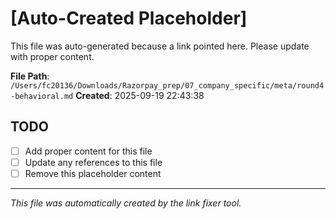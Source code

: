 # [Auto-Created Placeholder]

This file was auto-generated because a link pointed here.
Please update with proper content.

**File Path**: `/Users/fc20136/Downloads/Razorpay_prep/07_company_specific/meta/round4-behavioral.md`
**Created**: 2025-09-19 22:43:38

## TODO
- [ ] Add proper content for this file
- [ ] Update any references to this file
- [ ] Remove this placeholder content

---
*This file was automatically created by the link fixer tool.*
